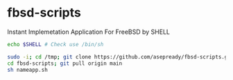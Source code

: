 # fbsd-scripts
Instant Implemetation Application For FreeBSD by SHELL
```sh
echo $SHELL # Check use /bin/sh

sudo -i; cd /tmp; git clone https://github.com/asepready/fbsd-scripts.git
cd fbsd-scripts; git pull origin main
sh nameapp.sh